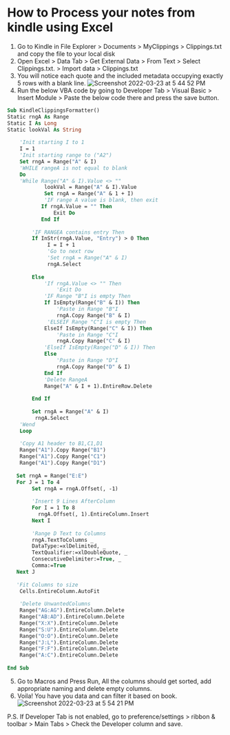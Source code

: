 # How to Process your notes from kindle using Excel

1. Go to Kindle in File Explorer > Documents > MyClippings > Clippings.txt and copy the file to your local disk
2. Open Excel > Data Tab > Get External Data > From Text > Select Clippings.txt. > Import data > Clippings.txt
3. You will notice each quote and the included metadata occupying exactly 5 rows with a blank line. 
![Screenshot 2022-03-23 at 5 44 52 PM](https://user-images.githubusercontent.com/75271182/159696894-2787877e-2b3c-43db-8afd-493d5cf97e41.png)
4. Run the below VBA code by going to Developer Tab > Visual Basic > Insert Module > Paste the below code there and press the save button.

```vb
Sub KindleClippingsFormatter()
Static rngA As Range
Static I As Long
Static lookVal As String
    
    'Init starting I to 1
    I = 1
    'Init starting range to ("A2")
    Set rngA = Range("A" & I)
    'WHILE rangeA is not equal to blank
    Do
    'While Range("A" & I).Value <> ""
            lookVal = Range("A" & I).Value
            Set rngA = Range("A" & 1 + I)
            'IF range A value is blank, then exit
           If rngA.Value = "" Then
               Exit Do
           End If
            
        'IF RANGEA contains entry Then
        If InStr(rngA.Value, "Entry") > 0 Then
             I = I + 1
             'Go to next row
             'Set rngA = Range("A" & I)
             rngA.Select
             
        Else
            'If rngA.Value <> "" Then
                'Exit Do
            'IF Range "B"I is empty Then
            If IsEmpty(Range("B" & I)) Then
                'Paste in Range "B"I
                rngA.Copy Range("B" & I)
             'ELSEIF Range "C"I is empty Then
            ElseIf IsEmpty(Range("C" & I)) Then
                'Paste in Range "C"I
                rngA.Copy Range("C" & I)
            'ElseIf IsEmpty(Range("D" & I)) Then
            Else
                'Paste in Range "D"I
                rngA.Copy Range("D" & I)
            End If
            'Delete RangeA
            Range("A" & I + 1).EntireRow.Delete
            
        End If
    
        Set rngA = Range("A" & I)
         rngA.Select
    'Wend
    Loop
    
    'Copy A1 header to B1,C1,D1
    Range("A1").Copy Range("B1")
    Range("A1").Copy Range("C1")
    Range("A1").Copy Range("D1")
    
   Set rngA = Range("E:E")
   For J = 1 To 4
        Set rngA = rngA.Offset(, -1)
        
        'Insert 9 Lines AfterColumn
        For I = 1 To 8
          rngA.Offset(, 1).EntireColumn.Insert
        Next I
          
        'Range D Text to Columns
        rngA.TextToColumns _
        DataType:=xlDelimited, _
        TextQualifier:=xlDoubleQuote, _
        ConsecutiveDelimiter:=True, _
        Comma:=True
   Next J
  
   'Fit Columns to size
    Cells.EntireColumn.AutoFit
    
    'Delete UnwantedColumns
    Range("AG:AG").EntireColumn.Delete
    Range("AB:AD").EntireColumn.Delete
    Range("X:X").EntireColumn.Delete
    Range("S:U").EntireColumn.Delete
    Range("O:O").EntireColumn.Delete
    Range("J:L").EntireColumn.Delete
    Range("F:F").EntireColumn.Delete
    Range("A:C").EntireColumn.Delete
    
End Sub
```

5. Go to Macros and Press Run, All the columns should get sorted, add appropriate naming and delete empty columns.
6. Voila! You have you data and can filter it based on book. 
![Screenshot 2022-03-23 at 5 54 21 PM](https://user-images.githubusercontent.com/75271182/159698556-a871c2d8-c205-46ea-b26d-5c042b3a56ff.png)

P.S.
If Developer Tab is not enabled, go to preference/settings > ribbon & toolbar > Main Tabs > Check the Developer column and save.


